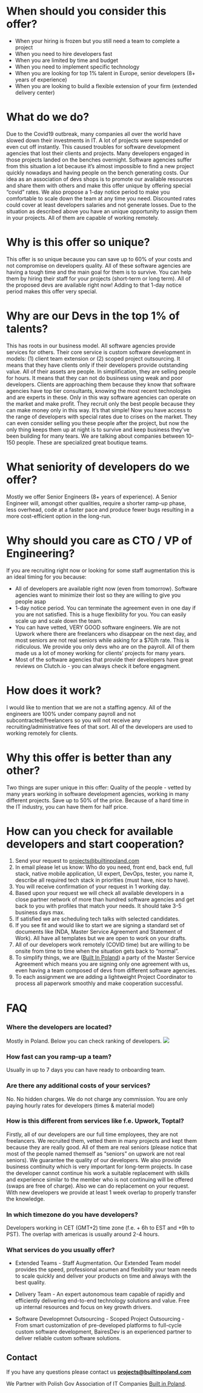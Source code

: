 # When should you consider this offer?
- When your hiring is frozen but you still need a team to complete a project 
- When you need to hire developers fast
- When you are limited by time and budget
- When you need to implement specific technology
- When you are looking for top 1% talent in Europe, senior developers (8+ years of experience) 
- When you are looking to build a flexible extension of your firm (extended delivery center)

# What do we do?
Due to the Covid19 outbreak, many companies all over the world have slowed down their investments in IT. A lot of projects were suspended or even cut off instantly. This caused troubles for software development agencies that lost their clients and projects. Many developers engaged in those projects landed on the benches overnight. Software agencies suffer from this situation a lot because it’s almost impossible to find a new project quickly nowadays and having people on the bench generating costs. Our idea as an association of devs shops is to promote our available resources and share them with others and make this offer unique by offering special “covid” rates. We also propose a 1-day notice period to make you comfortable to scale down the team at any time you need. Discounted rates could cover at least developers salaries and not generate losses. Due to the situation as described above you have an unique opportunity to assign them in your projects. All of them are capable of working remotely.
  
# Why is this offer so unique?
This offer is so unique because you can save up to 60% of your costs and not compromise on developers quality. All of these software agencies are having a tough time and the main goal for them is to survive. You can help them by hiring their staff for your projects (short-term or long term). All of the proposed devs are available right now! Adding to that 1-day notice period makes this offer very special. 

# Why are our Devs in the top 1% of talents?
This has roots in our business model. All software agencies provide services for others. Their core service is custom software development in models: (1) client team extension or (2) scoped project outsourcing. It means that they have clients only if their developers provide outstanding value. All of their assets are people. In simplification, they are selling people for hours. It means that they can not do business using weak and poor developers. Clients are approaching them because they know that software agencies have top tier consultants, knowing the most recent technologies and are experts in these. Only in this way software agencies can operate on the market and make profit. They recruit only the best people because they can make money only in this way. It’s that simple! Now you have access to the range of developers with special rates due to crises on the market. They can even consider selling you these people after the project, but now the only thing keeps them up at night is to survive and keep business they’ve been building for many tears. We are talking about companies between 10-150 people. These are specialized great boutique teams.

# What seniority of developers do we offer?
Mostly we offer Senior Engineers (8+ years of experience). A Senior Engineer will, amongst other qualities, require a shorter ramp-up phase, less overhead, code at a faster pace and produce fewer bugs resulting in a more cost-efficient option in the long-run.

# Why should you care as CTO / VP of Engineering?
If you are recruiting right now or looking for some staff augmentation this is an ideal timing for you because:
- All of developers are available right now (even from tomorrow). Software agencies want to minimize their lost so they are willing to give you people asap 
- 1-day notice period. You can terminate the agreement even in one day if you are not satisfied. This is a huge flexibility for you. You can easily scale up and scale down the team.
- You can have vetted, VERY GOOD software engineers. We are not Upwork where there are freelancers who disappear on the next day, and most seniors are not real seniors while asking for a $70/h rate. This is ridiculous. We provide you only devs who are on the payroll. All of them made us a lot of money working for clients’ projects for many years.
- Most of the software agencies that provide their developers have great reviews on Clutch.io - you can always check it before engagment.

# How does it work?
I would like to mention that we are not a staffing agency. All of the engineers are 100% under company payroll and not subcontracted/freelancers so you will not receive any recruiting/administrative fees of that sort. All of the developers are used to working remotely for clients. 

# Why this offer is better than any other? 
Two things are super unique in this offer: 
Quality of the people - vetted by many years working in software development agencies, working in many different projects. 
Save up to 50% of the price. Because of a hard time in the IT industry, you can have them for half price. 


# How can you check for available developers and start cooperation?
1. Send your request to [projects@builtinpoland.com](projects@builtinpoland.com) 
2. In email please let us know: Who do you need, front end, back end, full stack, native mobile application, UI expert, DevOps, tester, you name it, describe all required tech stack in priorities (must have, nice to have).
3. You will receive confirmation of your request in 1 working day.
4. Based upon your request we will check all available developers in a close partner network of more than hundred software agencies and get back to you with profiles that match your needs. It should take 3-5 business days max.
5. If satisfied we are scheduling tech talks with selected candidates.
6. If you see fit and would like to start we are signing a standard set of documents like (NDA, Master Service Agreement and Statement of Work). All have all templates but we are open to work on your drafts.
7. All of our developers work remotely (COVID time) but are willing to be onsite from time to time when the situation gets back to “normal”.
8. To simplify things, we are ([Built In Poland](https://BuiltInPoland.com)) a party of the Master Service Agreement which means you are signing only one agreement with us, even having a team composed of devs from different software agencies.
9. To each assignment we are adding a lightweight Project Coordinator to process all paperwork smoothly and make cooperation successful.

# FAQ
### Where the developers are located?
Mostly in Poland. Below you can check ranking of developers.
![](Developers%20Ranking.png)

### How fast can you ramp-up a team?
Usually in up to 7 days you can have ready to onboarding team.

### Are there any additional costs of your services?
No. No hidden charges. We do not charge any commission. You are only paying hourly rates for developers (times & material model)

### How is this different from services like f.e. Upwork, Toptal?
Firstly, all of our developers are our full time employees, they are not freelancers. We recruited them, vetted them in many projects and kept them because they are really good.  All of them are real seniors (please notice that most of the people named themself as “seniors” on upwork are not real seniors). We guarantee the quality of our developers. We also provide business continuity which is very important for long-term projects. In case the developer cannot continue his work a suitable replacement with skills and experience similar to the member who is not continuing will be offered (swaps are free of charge). Also we can do replacement on your request. With new developers we provide at least 1 week overlap to properly transfer the knowledge. 

### In which timezone do you have developers?
Developers working in CET (GMT+2) time zone (f.e. + 6h to EST and +9h to PST). The overlap with americas is usually around 2-4 hours.

### What services do you usually offer?
- Extended Teams - Staff Augmentation. Our Extended Team model provides the speed, professional acumen and flexibility your team needs to scale quickly and deliver your products on time and always with the best quality.

- Delivery Team - An expert autonomous team capable of rapidly and efficiently delivering end-to-end technology solutions and value. Free up internal resources and focus on key growth drivers.

- Software Developmnet Outsourcing - Scoped Project Outsourcing - From smart customization of pre-developed platforms to full-cycle custom software development, BairesDev is an experienced partner to deliver reliable custom software solutions.


## Contact
If you have any questions please contact us **projects@builtinpoland.com**

We Partner with Polish Gov Association of IT Companies  [Built in Poland](https://builtinpoland.com).
